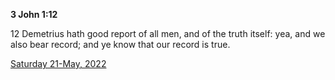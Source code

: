 **3 John 1:12**

12 Demetrius hath good report of all men, and of the truth itself: yea, and we also bear record; and ye know that our record is true.

[Saturday 21-May, 2022](https://t.me/s/daily_scripture)
